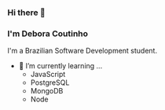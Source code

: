 ### Hi there 👋

### I'm Debora Coutinho

I'm a Brazilian Software Development student.

- 🌱 I’m currently learning ...
    - JavaScript
    - PostgreSQL
    - MongoDB
    - Node




